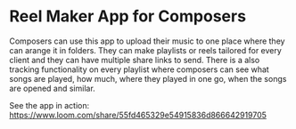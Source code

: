 # Reel Maker App for Composers
Composers can use this app to upload their music to one place where they can arange it in folders. They can make playlists or reels tailored for every client and they can have multiple share links to send. There is a also tracking functionality on every playlist where composers can see what songs are played, how much, where they played in one go, when the songs are opened and similar.

See the app in action: https://www.loom.com/share/55fd465329e54915836d866642919705
